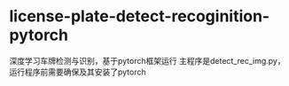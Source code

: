 # license-plate-detect-recoginition-pytorch
深度学习车牌检测与识别，基于pytorch框架运行
主程序是detect_rec_img.py，运行程序前需要确保及其安装了pytorch
